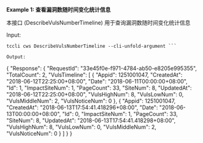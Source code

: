 **Example 1: 查看漏洞数随时间变化统计信息**

本接口 (DescribeVulsNumberTimeline) 用于查询漏洞数随时间变化统计信息

Input: 

```
tccli cws DescribeVulsNumberTimeline --cli-unfold-argument ```

Output: 
```
{
    "Response": {
        "RequestId": "33e45f0e-f971-4784-ab50-e8205e995355",
        "TotalCount": 2,
        "VulsTimeline": [
            {
                "Appid": 1251001047,
                "CreatedAt": "2018-06-12T22:25:00+08:00",
                "Date": "2018-06-11T00:00:00+08:00",
                "Id": 1,
                "ImpactSiteNum": 1,
                "PageCount": 33,
                "SiteNum": 8,
                "UpdatedAt": "2018-06-12T22:25:00+08:00",
                "VulsHighNum": 8,
                "VulsLowNum": 0,
                "VulsMiddleNum": 2,
                "VulsNoticeNum": 0
            },
            {
                "Appid": 1251001047,
                "CreatedAt": "2018-06-13T17:54:41.418296+08:00",
                "Date": "2018-06-13T00:00:00+08:00",
                "Id": 0,
                "ImpactSiteNum": 1,
                "PageCount": 33,
                "SiteNum": 8,
                "UpdatedAt": "2018-06-13T17:54:41.418298+08:00",
                "VulsHighNum": 8,
                "VulsLowNum": 0,
                "VulsMiddleNum": 2,
                "VulsNoticeNum": 0
            }
        ]
    }
}
```

